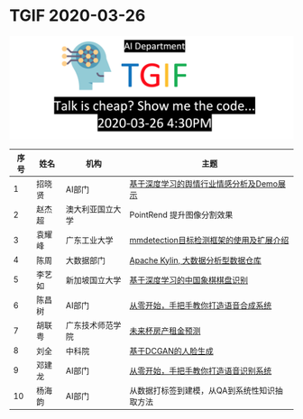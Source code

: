 # TGIF 2020-03-26
![](Document/TGIF.20200326.00.png)


| 序号 | 姓名 | 机构 | 主题 |
| ---- | ---- | ----|-----|
|1| 招晓贤 | AI部门 | [基于深度学习的舆情行业情感分析及Demo展示](https://github.com/weijiang2009/URun.ResearchPrototype/tree/dev/People/Xiaoxian/NLP%E5%9F%BA%E7%A1%80%E7%9F%A5%E8%AF%86%E6%95%B4%E7%90%86/Transformer%E7%AC%94%E8%AE%B0)|
|2| 赵杰超 | 澳大利亚国立大学 | PointRend 提升图像分割效果 |
|3| 袁耀峰 | 广东工业大学 | [mmdetection目标检测框架的使用及扩展介绍](Document/mmdetection目标检测框架使用及扩展.pdf) |
|4| 陈周 | 大数据部门 | [Apache Kylin, 大数据分析型数据仓库](Document/Kylin.md)|
|5| 李艺如 | 新加坡国立大学 | [基于深度学习的中国象棋棋盘识别](Document/ChineseChessBoardRecognization.pdf)|
|6| 陈昌树 | AI部门 | [从零开始，手把手教你打造语音合成系统](https://zhuanlan.zhihu.com/p/114212581?utm_source=wechat_session&utm_medium=social&utm_oi=606604221169143808&from=singlemessage)|
|7| 胡联粤 | 广东技术师范学院 | [未来杯房产租金预测](Document/胡联粤_房产租金预测未来杯方案.pptx)|
|8| 刘全 | 中科院 | [基于DCGAN的人脸生成](Document/DCGAN.pptx)|
|9| 邓建龙 | AI部门 | [从零开始，手把手教你打造语音识别系统](https://blog.csdn.net/weixin_39380002/article/details/105083443)|
|10| 杨海韵 | AI部门 | 从数据打标签到建模，从QA到系统性知识抽取方法|




